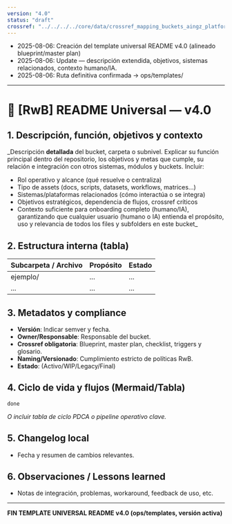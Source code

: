 ```yaml
---
version: "4.0"
status: "draft"
crossref: "../../../../core/data/crossref_mapping_buckets_aingz_platform_v_1_20250731.md"
---
```


- 2025-08-06: Creación del template universal README v4.0 (alineado blueprint/master plan)
- 2025-08-06: Update — descripción extendida, objetivos, sistemas relacionados, contexto humano/IA.
- 2025-08-06: Ruta definitiva confirmada → ops/templates/

---

# 📘 [RwB] README Universal — v4.0

## 1. Descripción, función, objetivos y contexto

\_Descripción **detallada** del bucket, carpeta o subnivel. Explicar su función principal dentro del repositorio, los objetivos y metas que cumple, su relación e integración con otros sistemas, módulos y buckets. Incluir:

- Rol operativo y alcance (qué resuelve o centraliza)
- Tipo de assets (docs, scripts, datasets, workflows, matrices...)
- Sistemas/plataformas relacionados (cómo interactúa o se integra)
- Objetivos estratégicos, dependencia de flujos, crossref críticos
- Contexto suficiente para onboarding completo (humano/IA), garantizando que cualquier usuario (humano o IA) entienda el propósito, uso y relevancia de todos los files y subfolders en este bucket\_

## 2. Estructura interna (tabla)

| Subcarpeta / Archivo | Propósito | Estado |
| -------------------- | --------- | ------ |
| ejemplo/             | ...       | ...    |
| ...                  | ...       | ...    |

## 3. Metadatos y compliance

- **Versión**: Indicar semver y fecha.
- **Owner/Responsable**: Responsable del bucket.
- **Crossref obligatoria**: Blueprint, master plan, checklist, triggers y glosario.
- **Naming/Versionado**: Cumplimiento estricto de políticas RwB.
- **Estado**: (Activo/WIP/Legacy/Final)

## 4. Ciclo de vida y flujos (Mermaid/Tabla)

```mermaid
done
```

*O incluir tabla de ciclo PDCA o pipeline operativo clave.*

## 5. Changelog local

- Fecha y resumen de cambios relevantes.

## 6. Observaciones / Lessons learned

- Notas de integración, problemas, workaround, feedback de uso, etc.

---

**FIN TEMPLATE UNIVERSAL README v4.0 (ops/templates, versión activa)**

